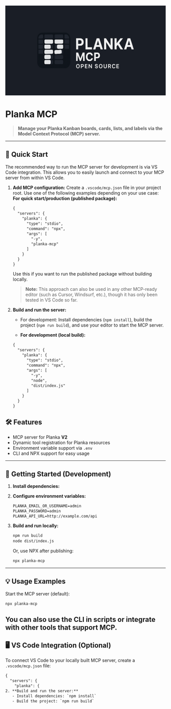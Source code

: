 



![Planka MCP banner](assets/planka-banner.png)

# Planka MCP

> **Manage your Planka Kanban boards, cards, lists, and labels via the Model Context Protocol (MCP) server.**

---


## 🚀 Quick Start

The recommended way to run the MCP server for development is via VS Code integration. This allows you to easily launch and connect to your MCP server from within VS Code.


1. **Add MCP configuration:**
   Create a `.vscode/mcp.json` file in your project root. Use one of the following examples depending on your use case:
   **For quick start/production (published package):**
   ```jsonc
   {
     "servers": {
       "planka": {
         "type": "stdio",
         "command": "npx",
         "args": [
           "-y",
           "planka-mcp"
         ]
       }
     }
   }
   ```
   Use this if you want to run the published package without building locally.

   > **Note:** This approach can also be used in any other MCP-ready editor (such as Cursor, Windsurf, etc.), though it has only been tested in VS Code so far.

2. **Build and run the server:**
   - For development: Install dependencies (`npm install`), build the project (`npm run build`), and use your editor to start the MCP server.
   

   - **For development (local build):**
   ```jsonc
   {
     "servers": {
       "planka": {
         "type": "stdio",
         "command": "npx",
         "args": [
           "-y",
           "node",
           "dist/index.js"
         ]
       }
     }
   }
   ```


## 🛠 Features
- MCP server for Planka **V2**
- Dynamic tool registration for Planka resources
- Environment variable support via `.env`
- CLI and NPX support for easy usage

---

## 📝 Getting Started (Development)

1. **Install dependencies:**
2. **Configure environment variables:**
   ```env
   PLANKA_EMAIL_OR_USERNAME=admin
   PLANKA_PASSWORD=admin
   PLANKA_API_URL=http://example.com/api
   ```

3. **Build and run locally:**
   ```bash
   npm run build
   node dist/index.js
   ```
   Or, use NPX after publishing:
   ```bash
   npx planka-mcp
   ```

---

## 💡 Usage Examples

Start the MCP server (default):
```bash
npx planka-mcp
```

You can also use the CLI in scripts or integrate with other tools that support MCP.
---

## 🖥️ VS Code Integration (Optional)

To connect VS Code to your locally built MCP server, create a `.vscode/mcp.json` file:

```jsonc
{
  "servers": {
    "planka": {
2. **Build and run the server:**
   - Install dependencies: `npm install`
   - Build the project: `npm run build`

